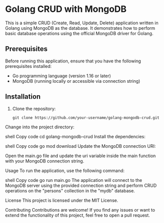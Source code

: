 # Golang CRUD with MongoDB

This is a simple CRUD (Create, Read, Update, Delete) application written in Golang using MongoDB as the database. It demonstrates how to perform basic database operations using the official MongoDB driver for Golang.

## Prerequisites

Before running this application, ensure that you have the following prerequisites installed:

- Go programming language (version 1.16 or later)
- MongoDB (running locally or accessible via connection string)

## Installation

1. Clone the repository:

   ```shell
   git clone https://github.com/your-username/golang-mongodb-crud.git
Change into the project directory:

shell
Copy code
cd golang-mongodb-crud
Install the dependencies:

shell
Copy code
go mod download
Update the MongoDB connection URI:

Open the main.go file and update the uri variable inside the main function with your MongoDB connection string.

Usage
To run the application, use the following command:

shell
Copy code
go run main.go
The application will connect to the MongoDB server using the provided connection string and perform CRUD operations on the "persons" collection in the "mydb" database.

License
This project is licensed under the MIT License.

Contributing
Contributions are welcome! If you find any issues or want to extend the functionality of this project, feel free to open a pull request.

